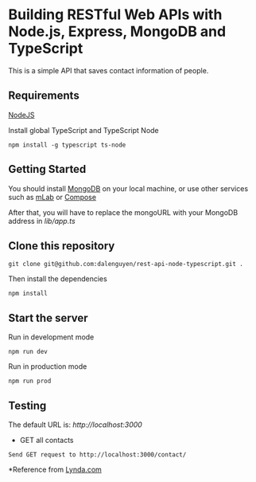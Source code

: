 # Building RESTful Web APIs with Node.js, Express, MongoDB and TypeScript

This is a simple API that saves contact information of people. 

## Requirements

[NodeJS](https://nodejs.org/en/)

Install global TypeScript and TypeScript Node

```
npm install -g typescript ts-node
```

## Getting Started

You should install [MongoDB](https://docs.mongodb.com/manual/administration/install-community/) on your local machine, or use other services such as [mLab](https://mlab.com/) or [Compose](https://www.compose.com/compare/mongodb)

After that, you will have to replace the mongoURL with your MongoDB address in *lib/app.ts*

## Clone this repository

```
git clone git@github.com:dalenguyen/rest-api-node-typescript.git .
```

Then install the dependencies

```
npm install
```

## Start the server

Run in development mode

```
npm run dev
```

Run in production mode 

```
npm run prod
```

## Testing 

The default URL is: *http://localhost:3000*

+ GET all contacts

```
Send GET request to http://localhost:3000/contact/
```

*Reference from [Lynda.com](https://www.lynda.com/Node-js-tutorials/Next-steps/633869/671263-4.html)
